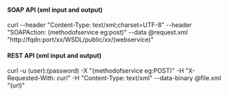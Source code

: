 #### SOAP API (xml input and output)
curl --header "Content-Type: text/xml;charset=UTF-8" --header "SOAPAction: (methodofservice eg:post)" --data @request.xml "http://fqdn:port/xx/WSDL/public/xx/(webservice)"

#### REST API (xml input and output)
curl -u (user):(password) -X "(methodofservice eg:POST)" -H "X-Requested-With: curl" -H "Content-Type: text/xml"  --data-binary @file.xml "(url)"